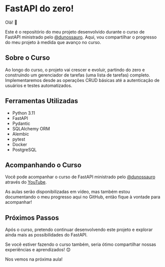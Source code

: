 # FastAPI do zero!

Olá! 👋

Este é o repositório do meu projeto desenvolvido durante o curso de FastAPI ministrado pelo [@dunossauro](http://github.com/dunossauro). Aqui, vou compartilhar o progresso do meu projeto à medida que avanço no curso.

## Sobre o Curso

Ao longo do curso, o projeto vai crescer e evoluir, partindo do zero e construindo um gerenciador de tarefas (uma lista de tarefas) completo. Implementaremos desde as operações CRUD básicas até a autenticação de usuários e testes automatizados.

## Ferramentas Utilizadas

- Python 3.11
- FastAPI
- Pydantic
- SQLAlchemy ORM
- Alembic
- pytest
- Docker
- PostgreSQL

## Acompanhando o Curso

Você pode acompanhar o curso de FastAPI ministrado pelo [@dunossauro](http://github.com/dunossauro) através do [YouTube](http://youtube.com/@dunossauro). 

As aulas serão disponibilizadas em vídeo, mas também estou documentando o meu progresso aqui no GitHub, então fique à vontade para acompanhar!

## Próximos Passos

Após o curso, pretendo continuar desenvolvendo este projeto e explorar ainda mais as possibilidades do FastAPI. 

Se você estiver fazendo o curso também, seria ótimo compartilhar nossas experiências e aprendizados! 😊

Nos vemos na próxima aula!

